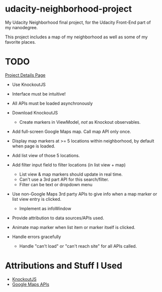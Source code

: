 # udacity-neighborhood-project

My Udacity Neighborhood final project, for the Udacity Front-End part of my
nanodegree.

This project includes a map of my neighborhood as well as some of my favorite
places.

# TODO

[Project Details Page](https://classroom.udacity.com/nanodegrees/nd004/parts/135b6edc-f1cd-4cd9-b831-1908ede75737/modules/4fd8d440-9428-4de7-93c0-4dca17a36700/lessons/2711658591239847/concepts/26906985370923)

* Use KnockoutJS
* Interface must be intuitive!
* All APIs must be loaded asynchronously


* Download KnockoutJS
    * Create markers in ViewModel, _not_ as Knockout observables.
* Add full-screen Google Maps map. Call map API only once.
* Display map markers at >= 5 locations within neighborhood, by default when
page is loaded.
* Add list view of those 5 locations.
* Add filter input field to filter locations (in list view + map)
    * List view & map markers should update in real time.
    * Can't use a 3rd part API for this search/filter.
    * Filter can be text or dropdown menu
* Use non-Google Maps 3rd party APIs to give info when a map marker or list
view entry is clicked.
    * Implement as infoWindow
* Provide attribution to data sources/APIs used.
* Animate map marker when list item or marker itself is clicked.
* Handle errors gracefully
    * Handle "can't load" or "can't reach site" for all APIs called.

# Attributions and Stuff I Used

* [KnockoutJS](http://knockoutjs.com/)
* [Google Maps APIs](https://developers.google.com/maps/)

